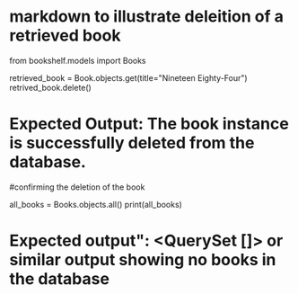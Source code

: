 # markdown to illustrate deleition of a retrieved book

from bookshelf.models import Books

retrieved_book = Book.objects.get(title="Nineteen Eighty-Four")
retrived_book.delete()
# Expected Output: The book instance is successfully deleted from the database.

#confirming the deletion of the book

all_books = Books.objects.all()
print(all_books)

# Expected output": <QuerySet []> or similar output showing no books in the database